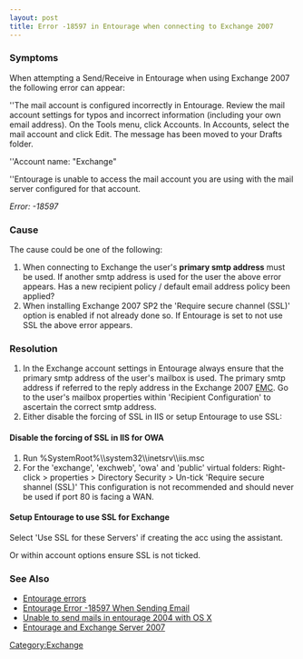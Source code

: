 ```yaml
---
layout: post 
title: Error -18597 in Entourage when connecting to Exchange 2007
---
```


### Symptoms

When attempting a Send/Receive in Entourage when using Exchange 2007 the
following error can appear:

\'\'The mail account is configured incorrectly in Entourage. Review the
mail account settings for typos and incorrect information (including
your own email address). On the Tools menu, click Accounts. In Accounts,
select the mail account and click Edit. The message has been moved to
your Drafts folder.

\'\'Account name: \"Exchange\"

\'\'Entourage is unable to access the mail account you are using with
the mail server configured for that account.

*Error: -18597*

### Cause

The cause could be one of the following:

1.  When connecting to Exchange the user\'s **primary smtp address**
    must be used. If another smtp address is used for the user the above
    error appears. Has a new recipient policy / default email address
    policy been applied?
2.  When installing Exchange 2007 SP2 the \'Require secure channel
    (SSL)\' option is enabled if not already done so. If Entourage is
    set to not use SSL the above error appears.

### Resolution

1.  In the Exchange account settings in Entourage always ensure that the
    primary smtp address of the user\'s mailbox is used. The primary
    smtp address if referred to the reply address in the Exchange 2007
    [EMC](http://technet.microsoft.com/en-us/library/bb123762.aspx). Go
    to the user\'s mailbox properties within \'Recipient Configuration\'
    to ascertain the correct smtp address.
2.  Either disable the forcing of SSL in IIS or setup Entourage to use
    SSL:

#### Disable the forcing of SSL in IIS for OWA

1.  Run %SystemRoot%\\\\system32\\\\inetsrv\\\\iis.msc
2.  For the \'exchange\', \'exchweb\', \'owa\' and \'public\' virtual
    folders: Right-click \> properties \> Directory Security \> Un-tick
    \'Require secure shannel (SSL)\' This configuration is not
    recommended and should never be used if port 80 is facing a WAN.

#### Setup Entourage to use SSL for Exchange

Select \'Use SSL for these Servers\' if creating the acc using the
assistant.

Or within account options ensure SSL is not ticked.

### See Also

-   [Entourage
    errors](http://web.archive.org/web/20080329152232/http://www.entourage.mvps.org/error/page.html)
-   [Entourage Error -18597 When Sending
    Email](http://knowledgebase.its.bethel.edu/articles/433/)
-   [Unable to send mails in entourage 2004 with OS
    X](http://www.tech-archive.net/Archive/Mac/microsoft.public.mac.office.entourage/2006-06/msg00337.html)
-   [Entourage and Exchange Server
    2007](http://benskelton.blogs.com/ben_skeltons_blog/2007/01/entourage_and_e.html)

[Category:Exchange](Category:Exchange "wikilink")
